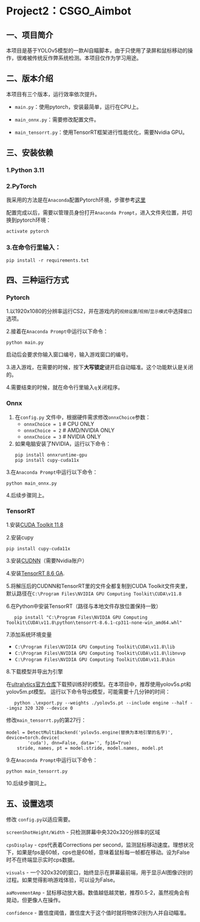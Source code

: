 # Project2：CSGO_Aimbot

## 一、项目简介

本项目是基于YOLOv5模型的一款AI自瞄脚本，由于只使用了录屏和鼠标移动的操作，很难被传统反作弊系统检测。本项目仅作为学习用途。

## 二、版本介绍

本项目有三个版本，运行效率依次提升。

- `main.py`：使用pytorch，安装最简单，运行在CPU上。

- `main_onnx.py`：需要修改配置文件。

- `main_tensorrt.py`：使用TensorRT框架进行性能优化，需要Nvidia GPU。


## 三、安装依赖

### 1.Python 3.11

### 2.PyTorch

我采用的方法是在`Anaconda`配置Pytorch环境，步骤参考[这里](https://blog.csdn.net/qq_45057249/article/details/130438318)

配置完成以后，需要以管理员身份打开`Anaconda Prompt`，进入文件夹位置，并切换到pytorch环境：

```
activate pytorch
```
### 3.在命令行里输入：
```
pip install -r requirements.txt
```

## 四、三种运行方式

### Pytorch

1.以1920x1080的分辨率运行CS2，并在游戏内的`视频设置`/`视频`/`显示模式`中选择`窗口`选项。

2.接着在`Anaconda Prompt`中运行以下命令：
```
python main.py
```
启动后会要求你输入窗口编号，输入游戏窗口的编号。

3.进入游戏，在需要的时候，按下**大写锁定**键开启自动瞄准。这个功能默认是关闭的。

4.需要结束的时候，就在命令行里输入`q`关闭程序。


### Onnx

1. 在`config.py` 文件中，根据硬件需求修改`onnxChoice`参数：
    - `onnxChoice = 1` # CPU ONLY
    - `onnxChoice = 2` # AMD/NVIDIA ONLY
    - `onnxChoice = 3` # NVIDIA ONLY 
2. 如果电脑安装了NVIDIA，运行以下命令：
    ```
    pip install onnxruntime-gpu
    pip install cupy-cuda11x
    ```
3.在`Anaconda Prompt`中运行以下命令：
```
python main_onnx.py
```

4.后续步骤同上。

### TensorRT

1.安装[CUDA Toolkit 11.8](https://developer.nvidia.com/cuda-11-8-0-download-archive)

2.安装cupy
```
pip install cupy-cuda11x
```

3.安装[CUDNN](https://developer.nvidia.com/downloads/compute/cudnn/secure/8.9.6/local_installers/11.x/cudnn-windows-x86_64-8.9.6.50_cuda11-archive.zip/)（需要Nvidia账户）

4.安装[TensorRT 8.6 GA](https://developer.nvidia.com/downloads/compute/machine-learning/tensorrt/secure/8.6.1/zip/TensorRT-8.6.1.6.Windows10.x86_64.cuda-11.8.zip).

5.将解压后的CUDNN和TensorRT里的文件全都复制到CUDA Toolkit文件夹里，默认路径在`C:\Program Files\NVIDIA GPU Computing Toolkit\CUDA\v11.8`

6.在Python中安装TensorRT（路径与本地文件存放位置保持一致）
```
   pip install "C:\Program Files\NVIDIA GPU Computing Toolkit\CUDA\v11.8\python\tensorrt-8.6.1-cp311-none-win_amd64.whl"
```

7.添加系统环境变量
- `C:\Program Files\NVIDIA GPU Computing Toolkit\CUDA\v11.8\lib`
- `C:\Program Files\NVIDIA GPU Computing Toolkit\CUDA\v11.8\libnvvp`
- `C:\Program Files\NVIDIA GPU Computing Toolkit\CUDA\v11.8\bin`

8.下载模型并导出为引擎

在[ultralytics官方仓库](https://github.com/ultralytics/yolov5/releases/tag/v7.0)下载预训练好的模型。在本项目中，推荐使用yolov5s.pt和yolov5m.pt模型。
运行以下命令导出模型，可能需要十几分钟的时间：
```
   python .\export.py --weights ./yolov5s.pt --include engine --half --imgsz 320 320 --device 0
```
修改`main_tensorrt.py`的第27行：
```
model = DetectMultiBackend('yolov5s.engine(替换为本地引擎的名字)', device=torch.device(
        'cuda'), dnn=False, data='', fp16=True)
    stride, names, pt = model.stride, model.names, model.pt
```

9.在`Anaconda Prompt`中运行以下命令：
```
python main_tensorrt.py
```
10.后续步骤同上。

## 五、设置选项

修改 `config.py`以适应需要。 

`screenShotHeight/Width` - 只检测屏幕中央320x320分辨率的区域

`cpsDisplay` - cps代表着Corrections per second，监测鼠标移动速度。理想状况下，如果是fps是60帧，cps也是60帧，意味着鼠标每一帧都在移动。设为False时不在终端显示实时cps数据。

`visuals` - 一个320x320的窗口，始终显示在屏幕最前端，用于显示AI图像识别的过程。如果觉得影响游戏体验，可以设为False。

`aaMovementAmp` - 鼠标移动放大器。数值越低越灵敏，推荐0.5-2，虽然视角会有晃动，但更像人在操作。

`confidence` - 置信度阈值，置信度大于这个值时就将物体识别为人并自动瞄准。
